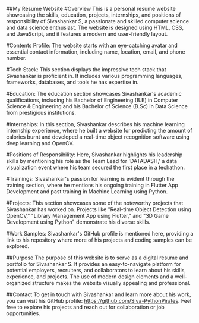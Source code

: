 ##My Resume Website
#Overview
This is a personal resume website showcasing the skills, education, projects, internships, and positions of responsibility of Sivashankar S, a passionate and skilled computer science and data science enthusiast. The website is designed using HTML, CSS, and JavaScript, and it features a modern and user-friendly layout.

#Contents
Profile: The website starts with an eye-catching avatar and essential contact information, including name, location, email, and phone number.

#Tech Stack: This section displays the impressive tech stack that Sivashankar is proficient in. It includes various programming languages, frameworks, databases, and tools he has expertise in.

#Education: The education section showcases Sivashankar's academic qualifications, including his Bachelor of Engineering (B.E) in Computer Science & Engineering and his Bachelor of Science (B.Sc) in Data Science from prestigious institutions.

#Internships: In this section, Sivashankar describes his machine learning internship experience, where he built a website for predicting the amount of calories burnt and developed a real-time object recognition software using deep learning and OpenCV.

#Positions of Responsibility: Here, Sivashankar highlights his leadership skills by mentioning his role as the Team Lead for 'DATADASH,' a data visualization event where his team secured the first place in a techathon.

#Trainings: Sivashankar's passion for learning is evident through the training section, where he mentions his ongoing training in Flutter App Development and past training in Machine Learning using Python.

#Projects: This section showcases some of the noteworthy projects that Sivashankar has worked on. Projects like "Real-time Object Detection using OpenCV," "Library Management App using Flutter," and "3D Game Development using Python" demonstrate his diverse skills.

#Work Samples: Sivashankar's GitHub profile is mentioned here, providing a link to his repository where more of his projects and coding samples can be explored.

##Purpose
The purpose of this website is to serve as a digital resume and portfolio for Sivashankar S. It provides an easy-to-navigate platform for potential employers, recruiters, and collaborators to learn about his skills, experience, and projects. The use of modern design elements and a well-organized structure makes the website visually appealing and professional.

##Contact
To get in touch with Sivashankar and learn more about his work, you can visit his GitHub profile: https://github.com/Siva-PythonPirates. Feel free to explore his projects and reach out for collaboration or job opportunities.

